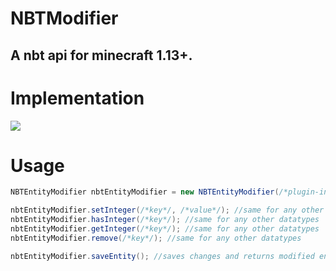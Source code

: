 # NBTModifier

## A nbt api for minecraft 1.13+.

# Implementation
[![](https://jitpack.io/v/Daschi1/NBTModifier.svg)](https://jitpack.io/#Daschi1/NBTModifier)

# Usage

```java
NBTEntityModifier nbtEntityModifier = new NBTEntityModifier(/*plugin-instance*/,/*entity*/); //same for NBTItemModifier(with itemStack) and NBTTileEntityModifier(with e.g. chests)

nbtEntityModifier.setInteger(/*key*/, /*value*/); //same for any other datatypes
nbtEntityModifier.hasInteger(/*key*/); //same for any other datatypes
nbtEntityModifier.getInteger(/*key*/); //same for any other datatypes
nbtEntityModifier.remove(/*key*/); //same for any other datatypes

nbtEntityModifier.saveEntity(); //saves changes and returns modified entity, .saveItemStack(); for NBTItemModifier and .saveTileState(); for NBTTileEntityModifier
```
